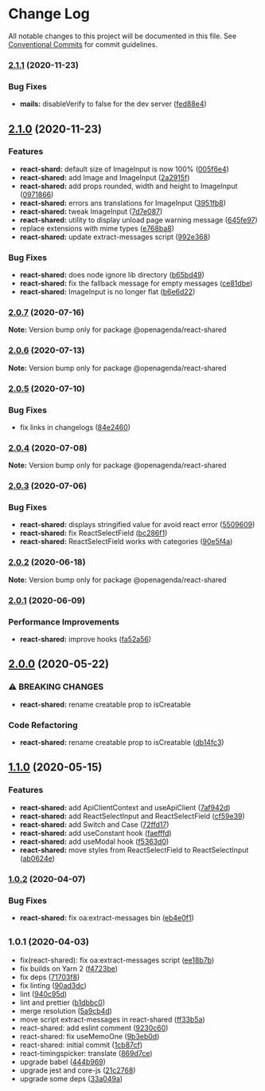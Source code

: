 # Change Log

All notable changes to this project will be documented in this file.
See [Conventional Commits](https://conventionalcommits.org) for commit guidelines.

### [2.1.1](https://github.com/OpenAgenda/oa/compare/@openagenda/react-shared@2.1.0...@openagenda/react-shared@2.1.1) (2020-11-23)

### Bug Fixes

- **mails:** disableVerify to false for the dev server ([fed88e4](https://github.com/OpenAgenda/oa/commit/fed88e4b048665027db7ef99aaacaadd18004cf2))

## [2.1.0](https://github.com/OpenAgenda/oa/compare/@openagenda/react-shared@2.0.7...@openagenda/react-shared@2.1.0) (2020-11-23)

### Features

- **react-shard:** default size of ImageInput is now 100% ([005f6e4](https://github.com/OpenAgenda/oa/commit/005f6e42928ecc2a47746cd44fc64adcd7a3539b))
- **react-shared:** add Image and ImageInput ([2a2915f](https://github.com/OpenAgenda/oa/commit/2a2915f1b0f2cf0ce40a43221d964d59d8883d91))
- **react-shared:** add props rounded, width and height to ImageInput ([0971866](https://github.com/OpenAgenda/oa/commit/097186650ba21206091a8f5284cb7002577e8f9a))
- **react-shared:** errors ans translations for ImageInput ([3951fb8](https://github.com/OpenAgenda/oa/commit/3951fb86d578045dccfde7b1cc783d84e2c7fce9))
- **react-shared:** tweak ImageInput ([7d7e087](https://github.com/OpenAgenda/oa/commit/7d7e087f052f133be1d78da2cc1d5964660da35e))
- **react-shared:** utility to display unload page warning message ([645fe97](https://github.com/OpenAgenda/oa/commit/645fe97b53e24785a3cfa57ea394e2ba40fd0565))
- replace extensions with mime types ([e768ba8](https://github.com/OpenAgenda/oa/commit/e768ba8f32baa862ecbf5e3cc88a8f253a546b15))
- **react-shared:** update extract-messages script ([992e368](https://github.com/OpenAgenda/oa/commit/992e3684459bd78ed61cee69e8521037e74076ee))

### Bug Fixes

- **react-shared:** does node ignore lib directory ([b65bd49](https://github.com/OpenAgenda/oa/commit/b65bd497e3f8dfc60ad8578e294b16e4b5faaccc))
- **react-shared:** fix the fallback message for empty messages ([ce81dbe](https://github.com/OpenAgenda/oa/commit/ce81dbe59d44dd267bf0e373e09b91782607cfe5))
- **react-shared:** ImageInput is no longer flat ([b6e6d22](https://github.com/OpenAgenda/oa/commit/b6e6d22e3d0f4c57823d31866f67da0bf6d31489))

### [2.0.7](https://github.com/OpenAgenda/oa/compare/@openagenda/react-shared@2.0.6...@openagenda/react-shared@2.0.7) (2020-07-16)

**Note:** Version bump only for package @openagenda/react-shared

### [2.0.6](https://github.com/OpenAgenda/oa/compare/@openagenda/react-shared@2.0.5...@openagenda/react-shared@2.0.6) (2020-07-13)

**Note:** Version bump only for package @openagenda/react-shared

### [2.0.5](https://github.com/OpenAgenda/oa/compare/@openagenda/react-shared@2.0.4...@openagenda/react-shared@2.0.5) (2020-07-10)

### Bug Fixes

- fix links in changelogs ([84e2460](https://github.com/OpenAgenda/oa/commit/84e24609981f4ee3bb9e34ef52109d74abe97a62))

### [2.0.4](https://github.com/OpenAgenda/oa/compare/@openagenda/react-shared@2.0.3...@openagenda/react-shared@2.0.4) (2020-07-08)

**Note:** Version bump only for package @openagenda/react-shared

### [2.0.3](https://github.com/OpenAgenda/oa/compare/@openagenda/react-shared@2.0.2...@openagenda/react-shared@2.0.3) (2020-07-06)

### Bug Fixes

- **react-shared:** displays stringified value for avoid react error ([5509609](https://github.com/OpenAgenda/oa/commit/55096099df72d9589cad5768191b7815fd7d1ecf))
- **react-shared:** fix ReactSelectField ([bc286f1](https://github.com/OpenAgenda/oa/commit/bc286f1349ad9ce3a653d311408169a03d8d5811))
- **react-shared:** ReactSelectField works with categories ([90e5f4a](https://github.com/OpenAgenda/oa/commit/90e5f4a0eee8557edb70d35af1ab604fcf1c8423))

### [2.0.2](https://github.com/OpenAgenda/oa/compare/@openagenda/react-shared@2.0.1...@openagenda/react-shared@2.0.2) (2020-06-18)

**Note:** Version bump only for package @openagenda/react-shared

### [2.0.1](https://github.com/OpenAgenda/oa/compare/@openagenda/react-shared@2.0.0...@openagenda/react-shared@2.0.1) (2020-06-09)

### Performance Improvements

- **react-shared:** improve hooks ([fa52a56](https://github.com/OpenAgenda/oa/commit/fa52a56b217bdb0726f7b3748b32f58fff6dcffe))

## [2.0.0](https://github.com/OpenAgenda/oa/compare/@openagenda/react-shared@1.1.0...@openagenda/react-shared@2.0.0) (2020-05-22)

### ⚠ BREAKING CHANGES

- **react-shared:** rename creatable prop to isCreatable

### Code Refactoring

- **react-shared:** rename creatable prop to isCreatable ([db14fc3](https://github.com/OpenAgenda/oa/commit/db14fc3ea00cd94c657c07f16d029ce30f78b3ed))

## [1.1.0](https://github.com/OpenAgenda/oa/compare/@openagenda/react-shared@1.0.2...@openagenda/react-shared@1.1.0) (2020-05-15)

### Features

- **react-shared:** add ApiClientContext and useApiClient ([7af942d](https://github.com/OpenAgenda/oa/commit/7af942dfc592de48e6e6b99e3987cc723cb8fbca))
- **react-shared:** add ReactSelectInput and ReactSelectField ([cf59e39](https://github.com/OpenAgenda/oa/commit/cf59e3995f8dbbf59e3e43e6fb3ca1567ec04520))
- **react-shared:** add Switch and Case ([72ffd17](https://github.com/OpenAgenda/oa/commit/72ffd17dff87da51cf349392f22c2c16c9791456))
- **react-shared:** add useConstant hook ([faefffd](https://github.com/OpenAgenda/oa/commit/faefffd5a75d5026ea75adeee7033609d15f7152))
- **react-shared:** add useModal hook ([f5363d0](https://github.com/OpenAgenda/oa/commit/f5363d0af17e08e3d0c521b2a26b22e084269dda))
- **react-shared:** move styles from ReactSelectField to ReactSelectInput ([ab0624e](https://github.com/OpenAgenda/oa/commit/ab0624e231a13a21444eea6ae255a10bc109d056))

### [1.0.2](https://github.com/OpenAgenda/oa/compare/@openagenda/react-shared@1.0.1...@openagenda/react-shared@1.0.2) (2020-04-07)

### Bug Fixes

- **react-shared:** fix oa:extract-messages bin ([eb4e0f1](https://github.com/OpenAgenda/oa/commit/eb4e0f1f0980052055f1525e9e9f0b3261df461d))

## <small>1.0.1 (2020-04-03)</small>

- fix(react-shared): fix oa:extract-messages script ([ee18b7b](https://github.com/OpenAgenda/oa/commit/ee18b7b))
- fix builds on Yarn 2 ([f4723be](https://github.com/OpenAgenda/oa/commit/f4723be))
- fix deps ([71703f8](https://github.com/OpenAgenda/oa/commit/71703f8))
- fix linting ([90ad3dc](https://github.com/OpenAgenda/oa/commit/90ad3dc))
- lint ([940c95d](https://github.com/OpenAgenda/oa/commit/940c95d))
- lint and prettier ([b1dbbc0](https://github.com/OpenAgenda/oa/commit/b1dbbc0))
- merge resolution ([5a9cb4d](https://github.com/OpenAgenda/oa/commit/5a9cb4d))
- move script extract-messages in react-shared ([ff33b5a](https://github.com/OpenAgenda/oa/commit/ff33b5a))
- react-shared: add eslint comment ([9230c60](https://github.com/OpenAgenda/oa/commit/9230c60))
- react-shared: fix useMemoOne ([9b3eb0d](https://github.com/OpenAgenda/oa/commit/9b3eb0d))
- react-shared: initial commit ([1cb87cf](https://github.com/OpenAgenda/oa/commit/1cb87cf))
- react-timingspicker: translate ([869d7ce](https://github.com/OpenAgenda/oa/commit/869d7ce))
- upgrade babel ([444b969](https://github.com/OpenAgenda/oa/commit/444b969))
- upgrade jest and core-js ([21c2768](https://github.com/OpenAgenda/oa/commit/21c2768))
- upgrade some deps ([33a049a](https://github.com/OpenAgenda/oa/commit/33a049a))
